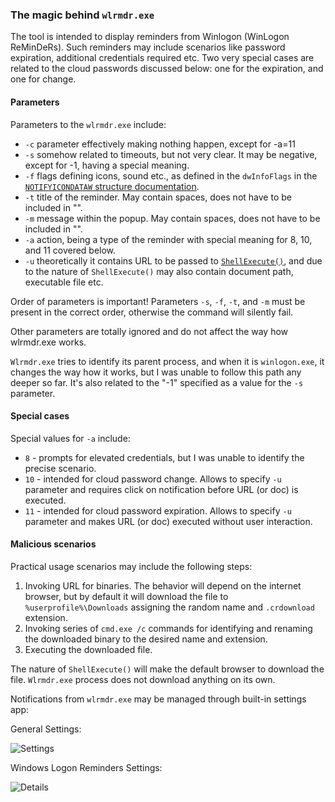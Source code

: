 ### The magic behind `wlrmdr.exe`

The tool is intended to display reminders from Winlogon (WinLogon ReMinDeRs). Such reminders may include scenarios like password expiration, additional credentials required etc. 
Two very special cases are related to the cloud passwords discussed below: one for the expiration, and one for change.

#### Parameters 
Parameters to the `wlrmdr.exe` include:
- `-c` parameter effectively making nothing happen, except for -a=11
- `-s` somehow related to timeouts, but not very clear. It may be negative, except for -1, having a special meaning.
- `-f` flags defining icons, sound etc., as defined in the `dwInfoFlags` in the [`NOTIFYICONDATAW` structure documentation](https://docs.microsoft.com/en-us/windows/win32/api/shellapi/ns-shellapi-notifyicondataw). 
- `-t` title of the reminder. May contain spaces, does not have to be included in "".
- `-m` message within the popup. May contain spaces, does not have to be included in "".
- `-a` action, being a type of the reminder with special meaning for 8, 10, and 11 covered below.
- `-u` theoretically it contains URL to be passed to [`ShellExecute()`](https://docs.microsoft.com/en-us/windows/win32/api/shellapi/nf-shellapi-shellexecutew), and due to the nature of `ShellExecute()` may also contain document path, executable file etc. 

Order of parameters is important! Parameters `-s`, `-f`, `-t`, and `-m` must be present in the correct order, otherwise the command will silently fail.

Other parameters are totally ignored and do not affect the way how wlrmdr.exe works.

`Wlrmdr.exe` tries to identify its parent process, and when it is `winlogon.exe`, it changes the way how it works, but I was unable to follow this path any deeper so far. It's also related to the "-1" specified as a value for the `-s` parameter.

#### Special cases
Special values for `-a` include:
- `8` - prompts for elevated credentials, but I was unable to identify the precise scenario.
- `10` - intended for cloud password change. Allows to specify `-u` parameter and requires click on notification before URL (or doc) is executed.
- `11` - intended for cloud password expiration. Allows to specify `-u` parameter and makes URL (or doc) executed without user interaction.

#### Malicious scenarios
Practical usage scenarios may include the following steps:
1. Invoking URL for binaries. The behavior will depend on the internet browser, but by default it will download the file to `%userprofile%\Downloads` assigning the random name and `.crdownload` extension.
1. Invoking series of `cmd.exe /c` commands for identifying and renaming the downloaded binary to the desired name and extension.
1. Executing the downloaded file.

The nature of `ShellExecute()` will make the default browser to download the file. `Wlrmdr.exe` process does not download anything on its own.

Notifications from `wlrmdr.exe` may be managed through built-in settings app:

General Settings:

![Settings](https://github.com/gtworek/PSBits/raw/master/docs/pics/wl1.PNG)

Windows Logon Reminders Settings:

![Details](https://github.com/gtworek/PSBits/raw/master/docs/pics/wl2.PNG)

